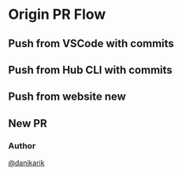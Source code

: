 # Origin PR Flow

## Push from VSCode with commits

## Push from Hub CLI with commits

## Push from website new

## New PR

### Author

[@danikarik](https://github.com/danikarik)
